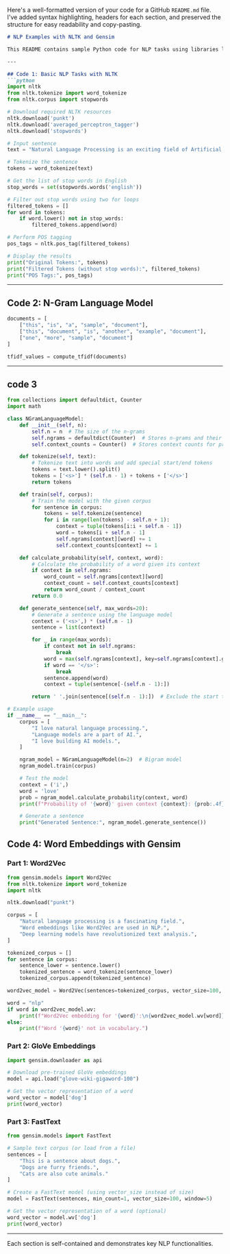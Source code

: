 Here's a well-formatted version of your code for a GitHub `README.md` file. I've added syntax highlighting, headers for each section, and preserved the structure for easy readability and copy-pasting.

```markdown
# NLP Examples with NLTK and Gensim

This README contains sample Python code for NLP tasks using libraries like NLTK and Gensim. Each section demonstrates a specific functionality.

---

## Code 1: Basic NLP Tasks with NLTK
```python
import nltk
from nltk.tokenize import word_tokenize
from nltk.corpus import stopwords

# Download required NLTK resources
nltk.download('punkt')
nltk.download('averaged_perceptron_tagger')
nltk.download('stopwords')

# Input sentence
text = "Natural Language Processing is an exciting field of Artificial Intelligence."

# Tokenize the sentence
tokens = word_tokenize(text)

# Get the list of stop words in English
stop_words = set(stopwords.words('english'))

# Filter out stop words using two for loops
filtered_tokens = []
for word in tokens:
    if word.lower() not in stop_words:
        filtered_tokens.append(word)

# Perform POS tagging
pos_tags = nltk.pos_tag(filtered_tokens)

# Display the results
print("Original Tokens:", tokens)
print("Filtered Tokens (without stop words):", filtered_tokens)
print("POS Tags:", pos_tags)
```

---

## Code 2: N-Gram Language Model
```python
documents = [
    ["this", "is", "a", "sample", "document"],
    ["this", "document", "is", "another", "example", "document"],
    ["one", "more", "sample", "document"]
]

tfidf_values = compute_tfidf(documents)

```

---
## code 3 
```python
from collections import defaultdict, Counter
import math

class NGramLanguageModel:
    def __init__(self, n):
        self.n = n  # The size of the n-grams
        self.ngrams = defaultdict(Counter)  # Stores n-grams and their counts
        self.context_counts = Counter()  # Stores context counts for probability calculations

    def tokenize(self, text):
        # Tokenize text into words and add special start/end tokens
        tokens = text.lower().split()
        tokens = ['<s>'] * (self.n - 1) + tokens + ['</s>']
        return tokens

    def train(self, corpus):
        # Train the model with the given corpus
        for sentence in corpus:
            tokens = self.tokenize(sentence)
            for i in range(len(tokens) - self.n + 1):
                context = tuple(tokens[i:i + self.n - 1])
                word = tokens[i + self.n - 1]
                self.ngrams[context][word] += 1
                self.context_counts[context] += 1

    def calculate_probability(self, context, word):
        # Calculate the probability of a word given its context
        if context in self.ngrams:
            word_count = self.ngrams[context][word]
            context_count = self.context_counts[context]
            return word_count / context_count
        return 0.0

    def generate_sentence(self, max_words=20):
        # Generate a sentence using the language model
        context = ('<s>',) * (self.n - 1)
        sentence = list(context)

        for _ in range(max_words):
            if context not in self.ngrams:
                break
            word = max(self.ngrams[context], key=self.ngrams[context].get)  # Greedy selection
            if word == '</s>':
                break
            sentence.append(word)
            context = tuple(sentence[-(self.n - 1):])

        return ' '.join(sentence[(self.n - 1):])  # Exclude the start tokens

# Example usage                                                                                    
if __name__ == "__main__":
    corpus = [
        "I love natural language processing.",
        "Language models are a part of AI.",
        "I love building AI models.",
    ]

    ngram_model = NGramLanguageModel(n=2)  # Bigram model
    ngram_model.train(corpus)

    # Test the model
    context = ('i',)
    word = 'love'
    prob = ngram_model.calculate_probability(context, word)
    print(f"Probability of '{word}' given context {context}: {prob:.4f}")

    # Generate a sentence
    print("Generated Sentence:", ngram_model.generate_sentence())


```
## Code 4: Word Embeddings with Gensim

### Part 1: Word2Vec
```python
from gensim.models import Word2Vec
from nltk.tokenize import word_tokenize
import nltk

nltk.download("punkt")

corpus = [
    "Natural language processing is a fascinating field.",
    "Word embeddings like Word2Vec are used in NLP.",
    "Deep learning models have revolutionized text analysis.",
]

tokenized_corpus = []
for sentence in corpus:
    sentence_lower = sentence.lower()
    tokenized_sentence = word_tokenize(sentence_lower)
    tokenized_corpus.append(tokenized_sentence)

word2vec_model = Word2Vec(sentences=tokenized_corpus, vector_size=100, window=5, min_count=1, workers=4)

word = "nlp"
if word in word2vec_model.wv:
    print(f"Word2Vec embedding for '{word}':\n{word2vec_model.wv[word]}")
else:
    print(f"Word '{word}' not in vocabulary.")
```

### Part 2: GloVe Embeddings
```python
import gensim.downloader as api

# Download pre-trained GloVe embeddings
model = api.load("glove-wiki-gigaword-100")

# Get the vector representation of a word
word_vector = model['dog']
print(word_vector)
```

### Part 3: FastText
```python
from gensim.models import FastText

# Sample text corpus (or load from a file)
sentences = [
    "This is a sentence about dogs.",
    "Dogs are furry friends.",
    "Cats are also cute animals."
]

# Create a FastText model (using vector_size instead of size)
model = FastText(sentences, min_count=1, vector_size=100, window=5)

# Get the vector representation of a word (optional)
word_vector = model.wv['dog']
print(word_vector)
```

---

Each section is self-contained and demonstrates key NLP functionalities.
```
